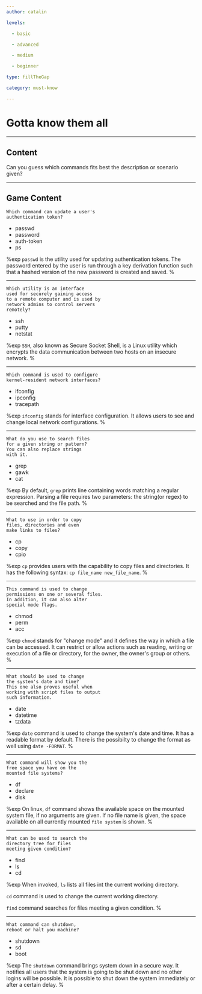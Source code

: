 ```yaml
---
author: catalin

levels:

  - basic

  - advanced

  - medium

  - beginner

type: fillTheGap

category: must-know

---
```


# Gotta know them all

---
## Content

Can you guess which commands fits best the description or scenario given?

---
## Game Content

```
Which command can update a user's
authentication token?
```

* passwd
* password
* auth-token
* ps

%exp
`passwd`  is the utility used for updating authentication tokens. The password entered by the user is run through a key derivation function such that a hashed version of the new password is created and saved.
%

---

```
Which utility is an interface
used for securely gaining access
to a remote computer and is used by
network admins to control servers
remotely?
```

* ssh
* putty
* netstat

%exp
`SSH`, also known as Secure Socket Shell, is a Linux utility which encrypts the data communication between two hosts on an insecure network.
%

---
```
Which command is used to configure
kernel-resident network interfaces?
```
* ifconfig
* ipconfig
* tracepath

%exp
`ifconfig` stands for interface configuration. It allows users to see and change local network configurations.
%

---
```
What do you use to search files
for a given string or pattern?
You can also replace strings
with it.
```
* grep
* gawk
* cat

%exp
By default, `grep` prints line containing words matching a regular expression. Parsing a file requires two parameters: the string(or regex) to be searched and the file path.
%

---
```
What to use in order to copy
files, directories and even
make links to files?
```
* cp
* copy
* cpio

%exp
`cp` provides users with the capability to copy files and directories. It has the following syntax: `cp file_name new_file_name`.
%

---
```
This command is used to change
permissions on one or several files.
In addition, it can also alter
special mode flags.
```
* chmod
* perm
* acc

%exp
`chmod`  stands for "change mode" and it defines the way in which a file can be accessed. It can restrict or allow actions such as reading, writing or execution of a file or directory, for the owner, the owner's group or others.
%

---
```
What should be used to change
the system's date and time?
This one also proves useful when
working with script files to output
such information.
```
* date
* datetime
* tzdata

%exp
`date` command is used to change the system's date and time. It has a readable format by default. There is the possibilty to change the format as well using `date -FORMAT`.
%

---
```
What command will show you the
free space you have on the
mounted file systems?
```
* df
* declare
* disk

%exp
On linux, `df` command shows the available space on the mounted system file, if no arguments are given. If no file name is given, the space available on all currently mounted `file system` is shown.
%

---
```
What can be used to search the
directory tree for files
meeting given condition?
```
* find
* ls
* cd

%exp
When invoked, `ls` lists all files int the current working directory.

`cd` command is used to change the current working directory.

`find` command searches for files meeting a given condition.
%

---
```
What command can shutdown,
reboot or halt you machine?
```
* shutdown
* sd
* boot

%exp
The `shutdown` command brings system down in a secure way. It notifies all users that the system is going to be shut down and no other logins will be possible. It is possible to shut down the system immediately or after a certain delay.
%
 
